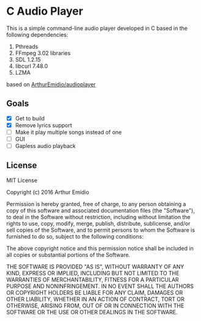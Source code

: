 # C Audio Player
This is a simple command-line audio player developed in C based in the following dependencies:

1. Pthreads
2. FFmpeg 3.02 libraries
3. SDL 1.2.15
4. libcurl 7.48.0
5. LZMA

based on [ArthurEmidio/audioplayer](https://github.com/ArthurEmidio/audioplayer)

## Goals

- [x] Get to build
- [x] Remove lyrics support
- [ ] Make it play multiple songs instead of one
- [ ] GUI
- [ ] Gapless audio playback

## License
MIT License

Copyright (c) 2016 Arthur Emídio

Permission is hereby granted, free of charge, to any person obtaining a copy
of this software and associated documentation files (the "Software"), to deal
in the Software without restriction, including without limitation the rights
to use, copy, modify, merge, publish, distribute, sublicense, and/or sell
copies of the Software, and to permit persons to whom the Software is
furnished to do so, subject to the following conditions:

The above copyright notice and this permission notice shall be included in all
copies or substantial portions of the Software.

THE SOFTWARE IS PROVIDED "AS IS", WITHOUT WARRANTY OF ANY KIND, EXPRESS OR
IMPLIED, INCLUDING BUT NOT LIMITED TO THE WARRANTIES OF MERCHANTABILITY,
FITNESS FOR A PARTICULAR PURPOSE AND NONINFRINGEMENT. IN NO EVENT SHALL THE
AUTHORS OR COPYRIGHT HOLDERS BE LIABLE FOR ANY CLAIM, DAMAGES OR OTHER
LIABILITY, WHETHER IN AN ACTION OF CONTRACT, TORT OR OTHERWISE, ARISING FROM,
OUT OF OR IN CONNECTION WITH THE SOFTWARE OR THE USE OR OTHER DEALINGS IN THE
SOFTWARE.

